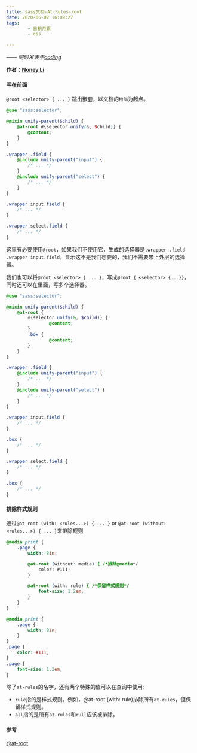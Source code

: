 ```yaml
---
title: sass文档-At-Rules-root
date: 2020-06-02 16:09:27
tags:
        - 日积月累
        - css

---
```


[Noney Li]: https://github.com/noney/ "noneyli"

*—— 同时发表于[coding](http://0kv30q.coding-pages.com/)*

__作者：[Noney Li]__

#### 写在前面

`@root <selector> { ... }` 跳出嵌套，以文档的`根部`为起点。

```scss
@use "sass:selector";

@mixin unify-parent($child) {
    @at-root #{selector.unify(&, $child)} {
        @content;
    }
}

.wrapper .field {
    @include unify-parent("input") {
        /* ... */
    }
    @include unify-parent("select") {
        /* ... */
    }
}
```

<!-- more -->

```css
.wrapper input.field {
    /* ... */
}

.wrapper select.field {
    /* ... */
}
```

这里有必要使用`@root`，如果我们不使用它，生成的选择器是`.wrapper .field .wrapper input.field`，显示这不是我们想要的，我们不需要带上外层的选择器。

我们也可以将`@root <selector> { ... }`，写成`@root { <selector> {...}}`，同时还可以在里面，写多个选择器。

```scss
@use "sass:selector";

@mixin unify-parent($child) {
    @at-root {
        #{selector.unify(&, $child)} {
                @content;
        }
        .box {
                @content;
        }
    }
}

.wrapper .field {
    @include unify-parent("input") {
        /* ... */
    }
    @include unify-parent("select") {
        /* ... */
    }
}
```

```css
.wrapper input.field {
    /* ... */
}

.box {
    /* ... */
}

.wrapper select.field {
    /* ... */
}

.box {
    /* ... */
}
```

#### 排除样式规则

通过`@at-root (with: <rules...>) { ... }` or `@at-root (without: <rules...>) { ... }`来排除规则

```scss
@media print {
    .page {
        width: 8in;

        @at-root (without: media) { /*排除@media*/
            color: #111;
        }

        @at-root (with: rule) { /*保留样式规则*/
            font-size: 1.2em;
        }
    }
}
```

```css
@media print {
    .page {
        width: 8in;
    }
}
.page {
    color: #111;
}
.page {
    font-size: 1.2em;
}
```

除了`at-rules`的名字，还有两个特殊的值可以在查询中使用:

- `rule`指的是样式规则。例如，@at-root (with: rule)排除所有`at-rules`，但保留样式规则。
- `all`指的是所有`at-rules`和`rull`应该被排除。

#### 参考

[@at-root](https://sass-lang.com/documentation/at-rules/at-root)